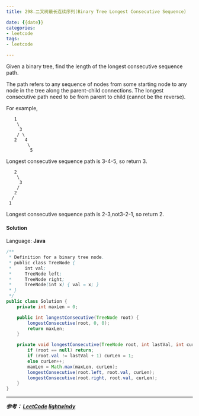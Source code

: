 ```yaml
---
title: 298.二叉树最长连续序列(Binary Tree Longest Consecutive Sequence)

date: {{date}}
categories:
- leetcode
tags:
- leetcode

---
```

Given a binary tree, find the length of the longest consecutive sequence path.



The path refers to any sequence of nodes from some starting node to any node in the tree along the parent-child connections. The longest consecutive path need to be from parent to child (cannot be the reverse).

For example,
```
   1
    \
     3
    / \
   2   4
        \
         5
```
Longest consecutive sequence path is 3-4-5, so return 3.
```
   2
    \
     3
    /
   2
  /
 1
```
Longest consecutive sequence path is 2-3,not3-2-1, so return 2.


#### Solution

Language: **Java**

```java
​/**
 * Definition for a binary tree node.
 * public class TreeNode {
 *     int val;
 *     TreeNode left;
 *     TreeNode right;
 *     TreeNode(int x) { val = x; }
 * }
 */
public class Solution {
    private int maxLen = 0;

    public int longestConsecutive(TreeNode root) {
        longestConsecutive(root, 0, 0);
        return maxLen;
    }

    private void longestConsecutive(TreeNode root, int lastVal, int curLen) {
        if (root == null) return;
        if (root.val != lastVal + 1) curLen = 1;
        else curLen++;
        maxLen = Math.max(maxLen, curLen);
        longestConsecutive(root.left, root.val, curLen);
        longestConsecutive(root.right, root.val, curLen);
    }
}
```

---
***参考：
[LeetCode](https://leetcode-cn.com/problems/binary-tree-longest-consecutive-sequence/)
[lightwindy](https://www.cnblogs.com/lightwindy/p/8692384.html)***
